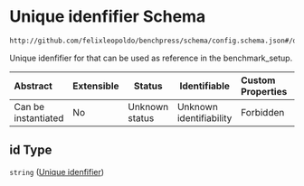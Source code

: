 # Unique idenfifier Schema

```txt
http://github.com/felixleopoldo/benchpress/schema/config.schema.json#/definitions/blip/properties/id
```

Unique idenfifier for that can be used as reference in the benchmark_setup.


| Abstract            | Extensible | Status         | Identifiable            | Custom Properties | Additional Properties | Access Restrictions | Defined In                                                                  |
| :------------------ | ---------- | -------------- | ----------------------- | :---------------- | --------------------- | ------------------- | --------------------------------------------------------------------------- |
| Can be instantiated | No         | Unknown status | Unknown identifiability | Forbidden         | Allowed               | none                | [config.schema.json\*](../../out/config.schema.json "open original schema") |

## id Type

`string` ([Unique idenfifier](config-definitions-blip-instantiation-properties-unique-idenfifier.md))
